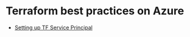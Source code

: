 # Terraform best practices on Azure

* [Setting up TF Service Principal](https://www.terraform.io/docs/providers/azurerm/guides/service_principal_client_secret.html)
